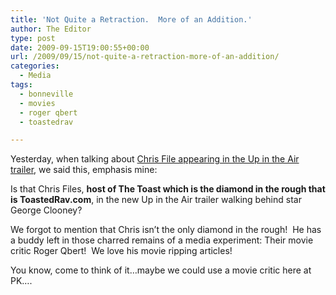 ```yaml
---
title: 'Not Quite a Retraction.  More of an Addition.'
author: The Editor
type: post
date: 2009-09-15T19:00:55+00:00
url: /2009/09/15/not-quite-a-retraction-more-of-an-addition/
categories:
  - Media
tags:
  - bonneville
  - movies
  - roger qbert
  - toastedrav

---
```

Yesterday, when talking about [Chris File appearing in the Up in the Air trailer][1], we said this, emphasis mine:

Is that Chris Files, **host of The Toast which is the diamond in the rough that is ToastedRav.com**, in the new Up in the Air trailer walking behind star George Clooney?

We forgot to mention that Chris isn&#8217;t the only diamond in the rough!  He has a buddy left in those charred remains of a media experiment: Their movie critic Roger Qbert!  We love his movie ripping articles!

You know, come to think of it&#8230;maybe we could use a movie critic here at PK&#8230;.

 [1]: http://punchingkitty.com/2009/09/14/chris-files-walks-behind-george-clooney/